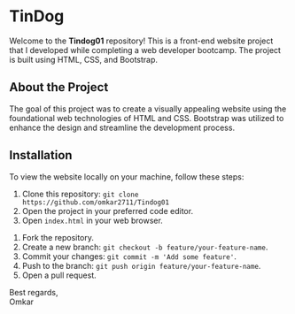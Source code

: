   <h1>TinDog</h1>

  <p>Welcome to the <strong>Tindog01</strong> repository! This is a front-end website project that I developed while completing a web developer bootcamp. The project is built using HTML, CSS, and Bootstrap.</p>

  <h2>About the Project</h2>

  <p>The goal of this project was to create a visually appealing website using the foundational web technologies of HTML and CSS. Bootstrap was utilized to enhance the design and streamline the development process.</p>


  <h2>Installation</h2>

  <p>To view the website locally on your machine, follow these steps:</p>

  <ol>
    <li>Clone this repository: <code>git clone https://github.com/omkar2711/Tindog01</code></li>
    <li>Open the project in your preferred code editor.</li>
    <li>Open <code>index.html</code> in your web browser.</li>
  </ol>


  <ol>
    <li>Fork the repository.</li>
    <li>Create a new branch: <code>git checkout -b feature/your-feature-name</code>.</li>
    <li>Commit your changes: <code>git commit -m 'Add some feature'</code>.</li>
    <li>Push to the branch: <code>git push origin feature/your-feature-name</code>.</li>
    <li>Open a pull request.</li>
  </ol>


 
  <p>Best regards,<br>Omkar</p>
